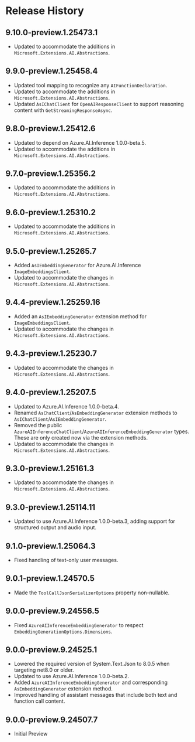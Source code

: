 # Release History

## 9.10.0-preview.1.25473.1

- Updated to accommodate the additions in `Microsoft.Extensions.AI.Abstractions`.

## 9.9.0-preview.1.25458.4

- Updated tool mapping to recognize any `AIFunctionDeclaration`.
- Updated to accommodate the additions in `Microsoft.Extensions.AI.Abstractions`.
- Updated `AsIChatClient` for `OpenAIResponseClient` to support reasoning content with `GetStreamingResponseAsync`.

## 9.8.0-preview.1.25412.6

- Updated to depend on Azure.AI.Inference 1.0.0-beta.5.
- Updated to accommodate the additions in `Microsoft.Extensions.AI.Abstractions`.

## 9.7.0-preview.1.25356.2

- Updated to accommodate the additions in `Microsoft.Extensions.AI.Abstractions`.

## 9.6.0-preview.1.25310.2

- Updated to accommodate the additions in `Microsoft.Extensions.AI.Abstractions`.

## 9.5.0-preview.1.25265.7

- Added `AsIEmbeddingGenerator` for Azure.AI.Inference `ImageEmbeddingsClient`.
- Updated to accommodate the changes in `Microsoft.Extensions.AI.Abstractions`.

## 9.4.4-preview.1.25259.16

- Added an `AsIEmbeddingGenerator` extension method for `ImageEmbeddingsClient`.
- Updated to accommodate the changes in `Microsoft.Extensions.AI.Abstractions`.

## 9.4.3-preview.1.25230.7

- Updated to accommodate the changes in `Microsoft.Extensions.AI.Abstractions`.

## 9.4.0-preview.1.25207.5

- Updated to Azure.AI.Inference 1.0.0-beta.4.
- Renamed `AsChatClient`/`AsEmbeddingGenerator` extension methods to `AsIChatClient`/`AsIEmbeddingGenerator`.
- Removed the public `AzureAIInferenceChatClient`/`AzureAIInferenceEmbeddingGenerator` types. These are only created now via the extension methods.
- Updated to accommodate the changes in `Microsoft.Extensions.AI.Abstractions`.

## 9.3.0-preview.1.25161.3

- Updated to accommodate the changes in `Microsoft.Extensions.AI.Abstractions`.

## 9.3.0-preview.1.25114.11

- Updated to use Azure.AI.Inference 1.0.0-beta.3, adding support for structured output and audio input.

## 9.1.0-preview.1.25064.3

- Fixed handling of text-only user messages.

## 9.0.1-preview.1.24570.5

  - Made the `ToolCallJsonSerializerOptions` property non-nullable.

## 9.0.0-preview.9.24556.5

- Fixed `AzureAIInferenceEmbeddingGenerator` to respect `EmbeddingGenerationOptions.Dimensions`.

## 9.0.0-preview.9.24525.1

- Lowered the required version of System.Text.Json to 8.0.5 when targeting net8.0 or older.
- Updated to use Azure.AI.Inference 1.0.0-beta.2.
- Added `AzureAIInferenceEmbeddingGenerator` and corresponding `AsEmbeddingGenerator` extension method.
- Improved handling of assistant messages that include both text and function call content.

## 9.0.0-preview.9.24507.7

- Initial Preview
